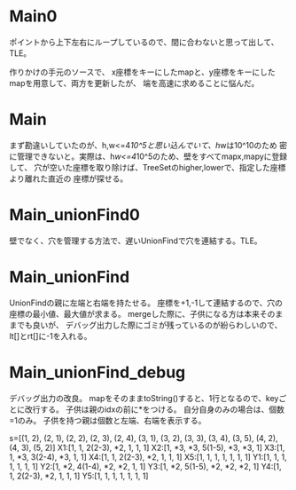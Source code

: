 # Main0
ポイントから上下左右にループしているので、間に合わないと思って出して、TLE。

作りかけの手元のソースで、
x座標をキーにしたmapと、y座標をキーにしたmapを用意して、両方を更新したが、
端を高速に求めることに悩んだ。

# Main
まず勘違いしていたのが、h,w<=4*10^5と思い込んでいて、h*wは10^10のため
密に管理できないと。実際は、h*w<=4*10^5のため、壁をすべてmapx,mapyに登録して、
穴が空いた座標を取り除けば、TreeSetのhigher,lowerで、指定した座標より離れた直近の
座標が探せる。

# Main_unionFind0
壁でなく、穴を管理する方法で、遅いUnionFindで穴を連結する。TLE。

# Main_unionFind
UnionFindの親に左端と右端を持たせる。
座標を+1,-1して連結するので、穴の座標の最小値、最大値が求まる。
mergeした際に、子供になる方は本来そのままでも良いが、
デバッグ出力した際にゴミが残っているのが紛らわしいので、
lt[]とrt[]に-1を入れる。

# Main_unionFind_debug
デバッグ出力の改良。
mapをそのままtoString()すると、1行となるので、keyごとに改行する。
子供は親のidxの前に*をつける。
自分自身のみの場合は、個数=1のみ。
子供を持つ親は個数と左端、右端を表示する。

s=[(1, 2), (2, 1), (2, 2), (2, 3), (2, 4), (3, 1), (3, 2), (3, 3), (3, 4), (3, 5), (4, 2), (4, 3), (5, 2)]
X1:[1, 1, 2(2-3), *2, 1, 1, 1]
X2:[1, *3, *3, 5(1-5), *3, *3, 1]
X3:[1, 1, *3, 3(2-4), *3, 1, 1]
X4:[1, 1, 2(2-3), *2, 1, 1, 1]
X5:[1, 1, 1, 1, 1, 1, 1]
Y1:[1, 1, 1, 1, 1, 1, 1]
Y2:[1, *2, 4(1-4), *2, *2, 1, 1]
Y3:[1, *2, 5(1-5), *2, *2, *2, 1]
Y4:[1, 1, 2(2-3), *2, 1, 1, 1]
Y5:[1, 1, 1, 1, 1, 1, 1]
